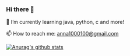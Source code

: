 ### Hi there 👋

<!--
**annapinchuk/annapinchuk** is a ✨ _special_ ✨ repository because its `README.md` (this file) appears on your GitHub profile.

Here are some ideas to get you started:

- 🔭 I’m currently working on ...
 🌱 I’m currently learning java, python, c and more!
- 👯 I’m looking to collaborate on ...
- 🤔 I’m looking for help with ...
- 💬 Ask me about ...
 📫 How to reach me: anna1000100@gmail.com

>[](https://komarev.com/ghpvc/?username=annapinchuk&color=grey)

[![Anurag's github stats](https://github-readme-stats.vercel.app/api?username=annapinchuk&show_icons=true&theme=vue-dark&line_height=20)](https://github.com/annapinchuk/github-readme-stats)

[![Top Langs](https://github-readme-stats.vercel.app/api/top-langs/?username=annapinchuk&layout=compact&theme=vue-dark)](https://github.com/annapinchuk/github-readme-stats)
  

- 😄 Pronouns: ...
- ⚡ Fun fact: ...
-->

 🌱 I’m currently learning java, python, c and more!

 📫 How to reach me: anna1000100@gmail.com

>[](https://komarev.com/ghpvc/?username=annapinchuk&color=grey)

[![Anurag's github stats](https://github-readme-stats.vercel.app/api?username=annapinchuk&show_icons=true&theme=vue-dark&line_height=20)](https://github.com/annapinchuk/github-readme-stats)
